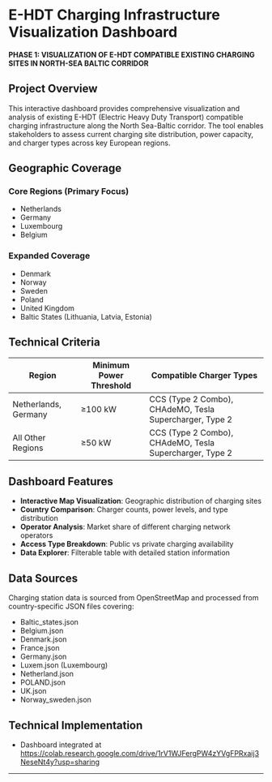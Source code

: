 # E-HDT Charging Infrastructure Visualization Dashboard

**PHASE 1: VISUALIZATION OF E-HDT COMPATIBLE EXISTING CHARGING SITES IN NORTH-SEA BALTIC CORRIDOR**

## Project Overview
This interactive dashboard provides comprehensive visualization and analysis of existing E-HDT (Electric Heavy Duty Transport) compatible charging infrastructure along the North Sea-Baltic corridor. The tool enables stakeholders to assess current charging site distribution, power capacity, and charger types across key European regions.

## Geographic Coverage
### Core Regions (Primary Focus)
- Netherlands
- Germany
- Luxembourg
- Belgium

### Expanded Coverage
- Denmark
- Norway
- Sweden
- Poland
- United Kingdom
- Baltic States (Lithuania, Latvia, Estonia)

## Technical Criteria
| Region | Minimum Power Threshold | Compatible Charger Types |
|--------|-------------------------|--------------------------|
| Netherlands, Germany | ≥100 kW | CCS (Type 2 Combo), CHAdeMO, Tesla Supercharger, Type 2 |
| All Other Regions | ≥50 kW | CCS (Type 2 Combo), CHAdeMO, Tesla Supercharger, Type 2 |

## Dashboard Features
- **Interactive Map Visualization**: Geographic distribution of charging sites
- **Country Comparison**: Charger counts, power levels, and type distribution
- **Operator Analysis**: Market share of different charging network operators
- **Access Type Breakdown**: Public vs private charging availability
- **Data Explorer**: Filterable table with detailed station information

## Data Sources
Charging station data is sourced from OpenStreetMap and processed from country-specific JSON files covering:
- Baltic_states.json
- Belgium.json
- Denmark.json
- France.json
- Germany.json
- Luxem.json (Luxembourg)
- Netherland.json
- POLAND.json
- UK.json
- Norway_sweden.json

## Technical Implementation
- Dashboard integrated at https://colab.research.google.com/drive/1rV1WJFergPW4zYVgFPRxaij3NeseNt4y?usp=sharing
---
